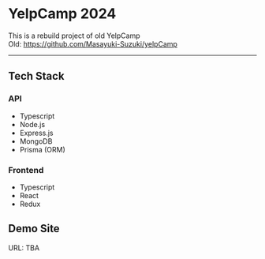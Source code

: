 # YelpCamp 2024

This is a rebuild project of old YelpCamp  
Old: https://github.com/Masayuki-Suzuki/yelpCamp

---

## Tech Stack

### API

- Typescript
- Node.js
- Express.js
- MongoDB
- Prisma (ORM)


### Frontend

- Typescript
- React
- Redux


## Demo Site
URL: TBA
